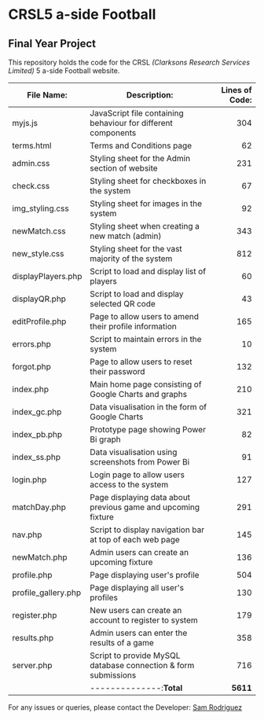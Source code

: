 # CRSL5 a-side Football
## Final Year Project

This repository holds the code for the CRSL _(Clarksons Research Services Limited)_ 5 a-side Football website. 

| File Name:           | Description:                                                    | Lines of Code: |
| -------------------- |-----------------------------------------------------------------| --------------:|
| myjs.js              | JavaScript file containing behaviour for different components   | 304            |
| terms.html           | Terms and Conditions page                                       | 62             |
| admin.css            | Styling sheet for the Admin section of website                  | 231            |
| check.css            | Styling sheet for checkboxes in the system                      | 67             |
| img_styling.css      | Styling sheet for images in the system                          | 92             |
| newMatch.css         | Styling sheet when creating a new match (admin)                 | 343            |
| new_style.css        | Styling sheet for the vast majority of the system               | 812            |
| displayPlayers.php   | Script to load and display list of players                      | 60             |
| displayQR.php        | Script to load and display selected QR code                     | 43             |
| editProfile.php      | Page to allow users to amend their profile information          | 165            |
| errors.php           | Script to maintain errors in the system                         | 10             |
| forgot.php           | Page to allow users to reset their password                     | 132            |
| index.php            | Main home page consisting of Google Charts and graphs           | 210            |
| index_gc.php         | Data visualisation in the form of Google Charts                 | 321            |
| index_pb.php         | Prototype page showing Power Bi graph                           | 82             |
| index_ss.php         | Data visualisation using screenshots from Power Bi              | 91             |
| login.php            | Login page to allow users access to the system                  | 127            |
| matchDay.php         | Page displaying data about previous game and upcoming fixture   | 291            |
| nav.php              | Script to display navigation bar at top of each web page        | 145            |
| newMatch.php         | Admin users can create an upcoming fixture                      | 136            |
| profile.php          | Page displaying user's profile                                  | 504            |
| profile_gallery.php  | Page displaying all user's profiles                             | 130            | 
| register.php         | New users can create an account to register to system           | 179            |
| results.php          | Admin users can enter the results of a game                     | 358            |
| server.php           | Script to provide MySQL database connection & form submissions  | 716            |
|                      | --------------:**Total**                                        | **5611**       |

For any issues or queries, please contact the Developer: [Sam Rodriguez](mailto:samrod09@hotmail.com?subject=[Website]) 

